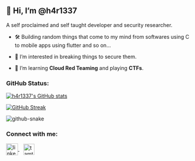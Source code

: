 ## 👋 Hi, I’m @h4r1337


A self proclaimed and self taught developer and security researcher.

- 🛠️ Building random things that come to my mind from softwares using C to mobile apps using flutter and so on...

- 👀 I’m interested in breaking things to secure them.

- 🌱 I’m learning **Cloud Red Teaming** and playing **CTFs**.

### GitHub Status:

[![h4r1337's GitHub stats](https://github-readme-stats.vercel.app/api?username=h4r1337&custom_title=My%20Github%20Stat's&show_icons=true&theme=gruvbox&border_radius=10&hide_border=true&include_all_commits=true&count_private=true&bg_color=15,0d1117,282828)](https://github.com/anuraghazra/github-readme-stats)

[![GitHub Streak](http://github-readme-streak-stats.herokuapp.com?user=h4r1337&theme=gruvbox&hide_border=true)](https://git.io/streak-stats)
 
<!-- ![GitHub Snake dark](https://github.com/h4r1337/h4r1337/blob/output/github-snake-dark.svg#gh-dark-mode-only) -->
<picture>
  <source media="(prefers-color-scheme: dark)" srcset="https://github.com/h4r1337/h4r1337/blob/output/github-snake-dark.svg#gh-dark-mode-only" />
  <source media="(prefers-color-scheme: light)" srcset="https://github.com/h4r1337/h4r1337/blob/output/github-snake.svg" />
  <img alt="github-snake" src="https://github.com/h4r1337/blob/output/github-snake.svg" />
</picture>

### Connect with me:
<p align="left">
<a href="https://www.linkedin.com/in/hari-sankar-rs-4bb222203/" target="blank">
	<img align="center" src="https://img.icons8.com/color/100/0000/linkedin.png" alt="linkedin" width="32"/>
</a>&ensp;
<a href="https://twitter.com/h4r1337" target="blank">
	<img align="center" target="_blank" src="https://img.icons8.com/plasticine/100/000000/twitter--v2.png" alt="tamton_aquib" width="30" />
</a>
</p>
